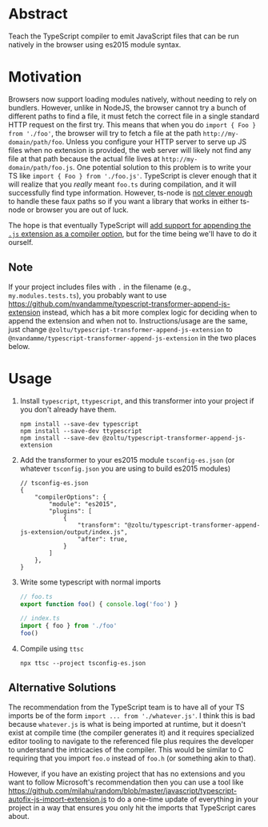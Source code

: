 # Abstract
Teach the TypeScript compiler to emit JavaScript files that can be run natively in the browser using es2015 module syntax.

# Motivation
Browsers now support loading modules natively, without needing to rely on bundlers.  However, unlike in NodeJS, the browser cannot try a bunch of different paths to find a file, it must fetch the correct file in a single standard HTTP request on the first try.  This means that when you do `import { Foo } from './foo'`, the browser will try to fetch a file at the path `http://my-domain/path/foo`.  Unless you configure your HTTP server to serve up JS files when no extension is provided, the web server will likely not find any file at that path because the actual file lives  at `http://my-domain/path/foo.js`.  One potential solution to this problem is to write your TS like `import { Foo } from './foo.js'`.  TypeScript is clever enough that it will realize that you _really_ meant `foo.ts` during compilation, and it will successfully find type information.  However, ts-node is [not clever enough](https://github.com/TypeStrong/ts-node/issues/783) to handle these faux paths so if you want a library that works in either ts-node or browser you are out of luck.

The hope is that eventually TypeScript will [add support for appending the `.js` extension as a compiler option](https://github.com/microsoft/TypeScript/issues/16577), but for the time being we'll have to do it ourself.

## Note
If your project includes files with `.` in the filename (e.g., `my.modules.tests.ts`), you probably want to use https://github.com/nvandamme/typescript-transformer-append-js-extension instead, which has a bit more complex logic for deciding when to append the extension and when not to.  Instructions/usage are the same, just change `@zoltu/typescript-transformer-append-js-extension` to `@nvandamme/typescript-transformer-append-js-extension` in the two places below.

# Usage
1. Install `typescript`, `ttypescript`, and this transformer into your project if you don't already have them.
    ```shell
    npm install --save-dev typescript
    npm install --save-dev ttypescript
    npm install --save-dev @zoltu/typescript-transformer-append-js-extension
    ```
2. Add the transformer to your es2015 module `tsconfig-es.json` (or whatever `tsconfig.json` you are using to build es2015 modules)
    ```json5
    // tsconfig-es.json
    {
        "compilerOptions": {
            "module": "es2015",
            "plugins": [
                {
                    "transform": "@zoltu/typescript-transformer-append-js-extension/output/index.js",
                    "after": true,
                }
            ]
        },
    }
    ```
3. Write some typescript with normal imports
    ```typescript
    // foo.ts
    export function foo() { console.log('foo') }
    ```
    ```typescript
    // index.ts
    import { foo } from './foo'
    foo()
    ```
4. Compile using `ttsc`
    ```
    npx ttsc --project tsconfig-es.json
    ```

## Alternative Solutions

The recommendation from the TypeScript team is to have all of your TS imports be of the form `import ... from './whatever.js'`.  I think this is bad because `whatever.js` is what is being imported at runtime, but it doesn't exist at compile time (the compiler generates it) and it requires specialized editor tooling to navigate to the referenced file plus requires the developer to understand the intricacies of the compiler.  This would be similar to C requiring that you import `foo.o` instead of `foo.h` (or something akin to that).

However, if you have an existing project that has no extensions and you want to follow Microsoft's recommendation then you can use a tool like https://github.com/milahu/random/blob/master/javascript/typescript-autofix-js-import-extension.js to do a one-time update of everything in your project in a way that ensures you only hit the imports that TypeScript cares about.
